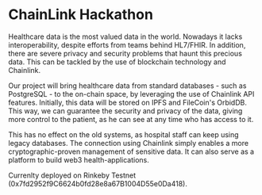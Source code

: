# ChainLink Hackathon

Healthcare data is the most valued data in the world. Nowadays it lacks interoperability, despite efforts from teams behind HL7/FHIR. In addition, there are severe privacy and security problems that haunt this precious data. This can be tackled by the use of blockchain technology and Chainlink.

Our project will bring healthcare data from standard databases - such as PostgreSQL - to the on-chain space, by leveraging the use of Chainlink API features. Initially, this data will be stored on IPFS and FileCoin's OrbidDB. This way, we can guarantee the security and privacy of the data, giving more control to the patient, as he can see at any time who has access to it.

This has no effect on the old systems, as hospital staff can keep using legacy databases. The connection using Chainlink simply enables a more cryptographic-proven management of sensitive data. It can also serve as a platform to build web3 health-applications.

Currenlty deployed on Rinkeby Testnet (0x7fd2952f9C6624b0fd28e8a67B1004D55e0Da418).
